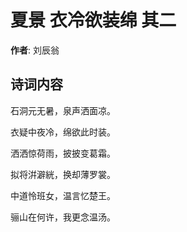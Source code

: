 # 夏景 衣冷欲装绵 其二

**作者**: 刘辰翁

## 诗词内容

石洞元无暑，泉声洒面凉。

衣疑中夜冷，绵欲此时装。

洒洒惊荷雨，披披变葛霜。

拟将洴澼絖，换却薄罗裳。

中道怜班女，温言忆楚王。

骊山在何许，我更念温汤。

